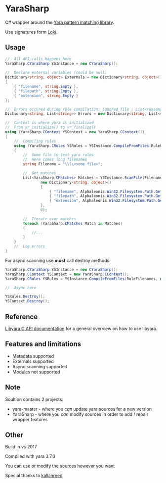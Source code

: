 # YaraSharp
C# wrapper around the [Yara pattern matching library](https://github.com/VirusTotal/yara).

Use signatures form [Loki](https://github.com/Neo23x0/signature-base/tree/master/yara).
## Usage
```C#
//  All API calls happens here
YaraSharp.CYaraSharp YSInstance = new CYaraSharp();
        
//  Declare external variables (could be null)
Dictionary<string, object> Externals = new Dictionary<string, object>()
{
    { "filename", string.Empty },
    { "filepath", string.Empty },
    { "extension", string.Empty }
};

//  Errors occured during rule compilation: ignored_file : List<reasons>
Dictionary<string, List<string>> Errors = new Dictionary<string, List<string>>();

//  Context is where yara is initialized
//  From yr_initialize() to yr_finalize()
using (YaraSharp.CContext YSContext = new YaraSharp.CContext())
{
	//	Compiling rules
	using (YaraSharp.CRules YSRules = YSInstance.CompileFromFiles(RuleFilenames, Externals, out Errors))
	{
		//  Some file to test yara rules
		//	Here comes long filenames
		string Filename = "\\?\<some_file>";

		//  Get matches
		List<YaraSharp.CMatches> Matches = YSInstance.ScanFile(Filename, YSRules, 
				new Dictionary<string, object>()
				{
					{ "filename", Alphaleonis.Win32.Filesystem.Path.GetFileName(Filename) },
					{ "filepath", Alphaleonis.Win32.Filesystem.Path.GetFullPath(Filename) },
					{ "extension", Alphaleonis.Win32.Filesystem.Path.GetExtension(Filename) }
				}, 
				0);

		//  Iterate over matches
		foreach (YaraSharp.CMatches Match in Matches)
		{
			//...
		}
	}
	//  Log errors
}
```
For async scanning use **must** call destroy methods:
```C#
YaraSharp.CYaraSharp YSInstance = new CYaraSharp();
YaraSharp.CContext YSContext = new YaraSharp.CContext();
YaraSharp.CRules YSRules = YSInstance.CompileFromFiles(RuleFilenames, null, out Errors);

//  Async here

YSRules.Destroy();
YSContext.Destroy();
```
## Reference
[Libyara C API documentation](http://yara.readthedocs.io/en/v3.7.0/capi.html) for a general overview on how to use libyara. 

## Features and limitations

* Metadata supported
* Externals supported
* Async scanning supported
* Modules not supported

## Note
Soultion contains 2 projects:
- yara-master - where you *can* update yara sources for a new version
- YaraSharp - where you *can* modify sources in order to add / repair wrapper features

## Other
Build in vs 2017

Compiled with yara 3.7.0

You can use or modify the sources however you want

Special thanks to [kallanreed](https://github.com/kallanreed/libyara.NET)
